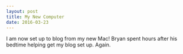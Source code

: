 ```yaml
---
layout: post
title: My New Computer
date: 2016-03-23
---
```


I am now set up to blog from my new Mac!  Bryan spent hours after his bedtime helping get my blog set up. Again.
